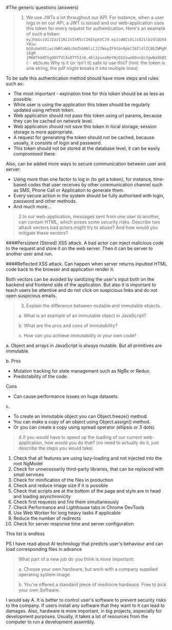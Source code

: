 #The generic questions (answers)

> 1. We use JWTs a lot throughout our API. For instance, when a user logs in on our API, a
JWT is issued and our web-application uses this token for every request for
authentication.
Here's an example of such a token:
   `eyJhbGciOiJIUzI1NiIsInR5cCI6IkpXVCJ9.eyJzdWIiOiJzb21lb25lQGV4YW1w
   bGUubmV0IiwiYWRtaW4iOmZhbHNlLCJ2YWxpZF91bnRpbCI6IldlZCBEZWMgMzEgM
   jM6NTk6NTkgQ0VTVCAxOTY5In0.4bl2puoaRetNjO1GsweKOnnQsYgwNa9bQIC-
   WQZkuNo`
Why is it (or isn't it) safe to use this? (hint: the token is one string, the pdf might breaks it
into multiple lines)

To be safe this authentication method should have more steps and rules such as:
- The most important - expiration time for this token should be as less as possible. 
- While user is using the application this token should be regularly updated using refresh token.
- Web application should not pass this token using url params, because they can be cached on network level.
- Web application should not save this token in local storage, session storage is more appropriate. 
- A request for generating the token should not be cached, because usually, it consists of login and password.
- This token should not be stored at the database level, it can be easily compromised there.

Also, can be added more ways to secure communication between user and server:
- Using more than one factor to log in (to get a token), for instance, time-based codes that user receives 
by other communication channel such as SMS, Phone Call or Application to generate them.
- Every secure action in the system should be fully authorised with login, password and other methods.
- And much more...

> 2.In our web-application, messages sent from one user to another, can contain HTML,
which poses some security risks. Describe two attack vectors bad actors might try to
abuse? And how would you mitigate these vectors? 
 
####Persistent (Stored) XSS attack. 
A bad actor can inject malicious code to the request and store it on the web server. 
Then it can be server to another user amd run.

####Reflected XSS attack.
Can happen when server returns inputted HTML code back to the browser and application render it.

Both vectors can be avoided by sanitizing the user's input both on the backend and frontend side of the application.
But also it is important to teach users be attentive and do not click on suspicious links and do not open suspicious emails.

>3. Explain the difference between mutable and immutable objects.
>
>a. What is an example of an immutable object in JavaScript?
>
>b. What are the pros and cons of immutability?
>
>c. How can you achieve immutability in your own code?

a. Object and arrays in JavaScript is always mutable. But all primitives are immutable.

b. Pros
- Mutation tracking for state management such as NgRx or Redux.
- Predictability of the code.

Cons
- Can cause performance issues on huge datasets.

c.
- To create an immutable object you can Object.freeze() method.
- You can make a copy of an object using Object.assign() method.
- Or you can create a copy using spread operator (ellipsis or 3 dots).

> 4.If you would have to speed up the loading of our current web-application, how would you
do that? (no need to actually do it, just describe the steps you would take)

1. Check that all features are using lazy-loading and not injected into the root NgModel
2. Check for unnecessarily third-party libraries, that can be replaced with small services 
3. Check for minification of the files in production
4. Check and reduce image size if it is possible 
5. Check that scripts are at the bottom of the page and style are in head and loading asynchronicity
6. Check first requests and fire them simultaneously
7. Check Performance and Lighthouse tabs in Chrome DevTools
8. Use Web Worker for long heavy tasks if applicable
9. Reduce the number of redirects
10. Check for server response time and server configuration

This list is endless

PS I have read about AI technology that predicts user's behaviour and can load corresponding files in advance

> What part of a new job do you think is more important:
> 
>a. Choose your own hardware, but work with a company supplied operating system
>image.
> 
>b. You're offered a standard piece of mediocre hardware. Free to pick your own
>Software.

I would say A.
It is better to control user's software to prevent security risks to the company.
If users install any software that they want to it can lead to damages.
Also, hardware is more important, in big projects, especially for development purposes.
Usually, it takes a lot of resources from the computer to run a development assembly. 
